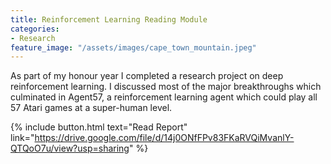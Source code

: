 ```yaml
---
title: Reinforcement Learning Reading Module
categories:
- Research
feature_image: "/assets/images/cape_town_mountain.jpeg"
---
```

As part of my honour year I completed a research project on deep reinforcement learning. I discussed most of the major breakthroughs which culminated in Agent57, a reinforcement learning agent which could play all 57 Atari games at a super-human level.

{% include button.html text="Read Report" link="https://drive.google.com/file/d/14j0ONfFPv83FKaRVQiMvanlY-QTQoO7u/view?usp=sharing" %}

